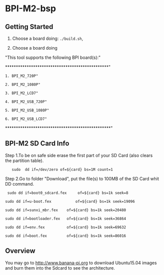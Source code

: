# BPI-M2-bsp

Getting Started
---------------

1. Choose a board doing:
   `./build.sh`,

2. Choose a board doing

"This tool supports the following BPI board(s):"

************************************************"

	1. BPI_M2_720P"

	2. BPI_M2_1080P"
	
	3. BPI_M2_LCD7"
	
	4. BPI_M2_USB_720P"
	
	5. BPI_M2_USB_1080P"
	
	6. BPI_M2_USB_LCD7"
*************************************************"


BPI-M2 SD Card Info
--------------------

Step 1.To be on safe side erase the first part of your SD Card (also clears the partition table).


       sudo  dd if=/dev/zero of=${card} bs=1M count=1

Step 2.Go to folder "Download", put the file(s) to 100MB of the SD Card whit DD command.



	 sudo dd if=boot0_sdcard.fex     of=${card} bs=1k seek=8

	sudo dd if=u-boot.fex 	        of=${card} bs=1k seek=19096
	
	sudo dd if=sunxi_mbr.fex 	of=${card} bs=1k seek=20480
	
	sudo dd if=bootloader.fex 	of=${card} bs=1k seek=36864

	sudo dd if=env.fex 		    of=${card} bs=1k seek=69632

	sudo dd if=boot.fex 		of=${card} bs=1k seek=86016




Overview
--------
You may go to http://www.banana-pi.org to download Ubuntu15.04 images and burn them into the Sdcard to see the architecture.

